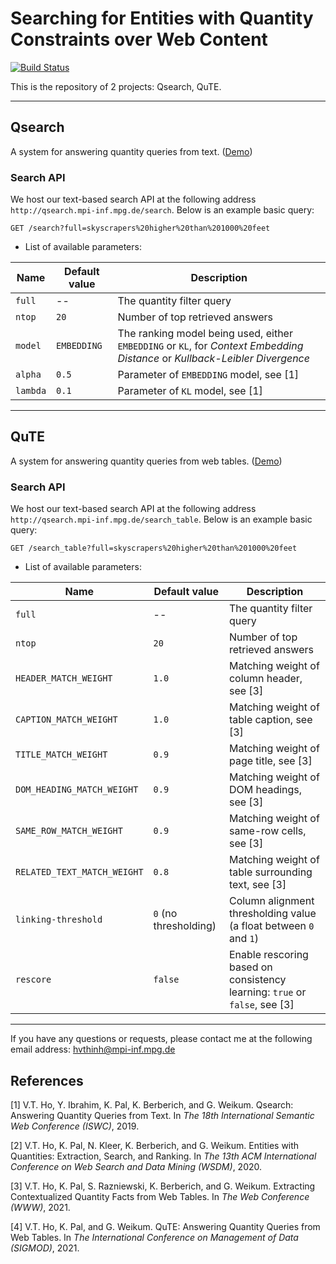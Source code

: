 # Searching for Entities with Quantity Constraints over Web Content
[![Build Status](https://travis-ci.org/hovinhthinh/Qsearch.svg?branch=master)](https://travis-ci.org/hovinhthinh/Qsearch)

This is the repository of 2 projects: Qsearch, QuTE. 

---
## Qsearch
A system for answering quantity queries from text. ([Demo](https://qsearch.mpi-inf.mpg.de/))

### Search API
We host our text-based search API at the following address `http://qsearch.mpi-inf.mpg.de/search`. Below is an example basic query:
```
GET /search?full=skyscrapers%20higher%20than%201000%20feet
```

- List of available parameters:

| Name      | Default value | Description |
| --- | ---| --- |
| `full`      | --       |  The quantity filter query |
| `ntop`   | `20`        | Number of top retrieved answers |
| `model`   | `EMBEDDING`        | The ranking model being used, either `EMBEDDING` or `KL`, for *Context Embedding Distance* or *Kullback-Leibler Divergence* |
| `alpha`   | `0.5`      | Parameter of `EMBEDDING` model, see [1] |
| `lambda`   | `0.1`      | Parameter of `KL` model, see [1]  |

---
## QuTE
A system for answering quantity queries from web tables. ([Demo](https://qsearch.mpi-inf.mpg.de/table/))

### Search API
We host our text-based search API at the following address `http://qsearch.mpi-inf.mpg.de/search_table`. Below is an example basic query:
```
GET /search_table?full=skyscrapers%20higher%20than%201000%20feet
```

- List of available parameters:

| Name      | Default value | Description |
| --- | ---| --- |
| `full`      | --       |  The quantity filter query |
| `ntop`   | `20`        | Number of top retrieved answers |
| `HEADER_MATCH_WEIGHT` | `1.0` | Matching weight of column header, see [3] |
| `CAPTION_MATCH_WEIGHT` | `1.0` | Matching weight of table caption, see [3] |
| `TITLE_MATCH_WEIGHT` | `0.9` | Matching weight of page title, see [3] |
| `DOM_HEADING_MATCH_WEIGHT` | `0.9` | Matching weight of DOM headings, see [3] |
| `SAME_ROW_MATCH_WEIGHT` | `0.9` | Matching weight of same-row cells, see [3] |
| `RELATED_TEXT_MATCH_WEIGHT` | `0.8` | Matching weight of table surrounding text, see [3] |
| `linking-threshold` | `0` (no thresholding) | Column alignment thresholding value (a float between `0` and `1`) |
| `rescore`   | `false`        | Enable rescoring based on consistency learning: `true` or `false`, see [3] |

---
If you have any questions or requests, please contact me at the following email address:
[hvthinh@mpi-inf.mpg.de](mailto:hvthinh@mpi-inf.mpg.de?subject=[Qsearch]%20Contact)

## References
[1] V.T. Ho, Y. Ibrahim, K. Pal, K. Berberich, and G. Weikum. Qsearch: Answering Quantity Queries from Text. In *The 18th International Semantic Web Conference (ISWC)*, 2019.

[2] V.T. Ho, K. Pal, N. Kleer, K. Berberich, and G. Weikum. Entities with Quantities: Extraction, Search, and Ranking. In *The 13th ACM International Conference on Web Search and Data Mining (WSDM)*, 2020.

[3] V.T. Ho, K. Pal, S. Razniewski, K. Berberich, and G. Weikum. Extracting Contextualized Quantity Facts from Web Tables. In *The Web Conference (WWW)*, 2021.

[4] V.T. Ho, K. Pal, and G. Weikum. QuTE: Answering Quantity Queries from Web Tables. In *The International Conference on Management of Data (SIGMOD)*, 2021.
